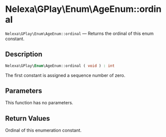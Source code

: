 # Nelexa\GPlay\Enum\AgeEnum::ordinal
`Nelexa\GPlay\Enum\AgeEnum::ordinal` — Returns the ordinal of this enum constant.

## Description
```php
Nelexa\GPlay\Enum\AgeEnum::ordinal ( void ) : int
```
The first constant is assigned a sequence number of zero.

## Parameters
This function has no parameters.

## Return Values
Ordinal of this enumeration constant.

